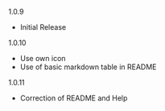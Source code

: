 1.0.9 
- Initial Release

1.0.10
- Use own icon
- Use of basic markdown table in README

1.0.11
- Correction of README and Help

